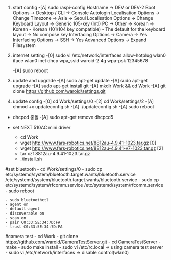 ﻿
1. start config
	-[A] sudo raspi-config
		Hostname -> DEV or DEV-2
		Boot Options -> Desktop / CLI -> Console Autologin
		Localisation Options -> Change Timezone -> Asia -> Seoul
		Localisation Options -> Change Keyboard Layout -> Generic 105-key (Intl) PC -> Other -> Korean -> Korean - Korean (101/104 key compatible) - The default for the keyboard layout -> No compose key
		Interfacing Options -> Camera -> Yes
		Interfacing Options -> SSH -> Yes
		Advanced Options -> Expand Filesystem
	
2. internet setting
	-[0] sudo vi /etc/network/interfaces
		allow-hotplug wlan0
		iface wlan0 inet dhcp
		wpa_ssid waroid-2.4g
		wpa-psk 12345678
		
	-[A] sudo reboot
	
3. update and upgrade
	-[A] sudo apt-get update
	-[A] sudo apt-get upgrade
	-[A] sudo apt-get install git
	-[A] mkdir Work && cd Work
	-[A] git clone https://github.com/waroid/settings.git
	
4. update config
	-[0] cd Work/settings/0
	-[2] cd Work/settings/2
	-[A] chmod +x updateconfig.sh
	-[A] ./updateconfig.sh
	-[A] sudo reboot

* dhcpcd 충돌
	-[A] sudo apt-get remove dhcpcd5
	

* set NEXT 510AC mini driver
	- cd Work
	- wget http://www.fars-robotics.net/8812au-4.9.41-1023.tar.gz [0]
	- wget http://www.fars-robotics.net/8812au-4.9.41-v7-1023.tar.gz [2]
	- tar xzf 8812au-4.9.41-1023.tar.gz
	- ./install.sh
	
#set bluetooth
	- cd Work/settings/0
	- sudo cp etc/systemd/system/bluetooth.target.wants/bluetooth.service /etc/systemd/system/bluetooth.target.wants/bluetooth.service
	- sudo cp etc/systemd/system/rfcomm.service /etc/systemd/system/rfcomm.service
	- sudo reboot
	
	- sudo bluetoothctl
	- agent on
	- default-agent
	- discoverable on
	- scan on
	- pair C0:33:5E:34:7D:FA
	- trust C0:33:5E:34:7D:FA
	
#camera test
	- cd Work
	- git clone https://github.com/waroid/CameraTestServer.git
	- cd CameraTestServer
	- make
	- sudo make install
	- sudo vi /etc/rc.local
		=> using camera test server
	- sudo vi /etc/network/interfaces
		=> disable control(wlan0)